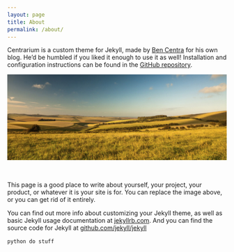 ```yaml
---
layout: page
title: About
permalink: /about/
---
```


Centrarium is a custom theme for Jekyll, made by [Ben Centra](http://bencentra.com) for his own blog. He’d be humbled if you liked it enough to use it as well! Installation and configuration instructions can be found in the [GitHub repository](https://github.com/bencentra/centrarium).

![test](/uploads/wide-field.jpg)

&nbsp;

This page is a good place to write about yourself, your project, your product, or whatever it is your site is for. You can replace the image above, or you can get rid of it entirely.

You can find out more info about customizing your Jekyll theme, as well as basic Jekyll usage documentation at [jekyllrb.com](http://jekyllrb.com/). And you can find the source code for Jekyll at [github.com/jekyll/jekyll](https://github.com/jekyll/jekyll)

```
python do stuff
```